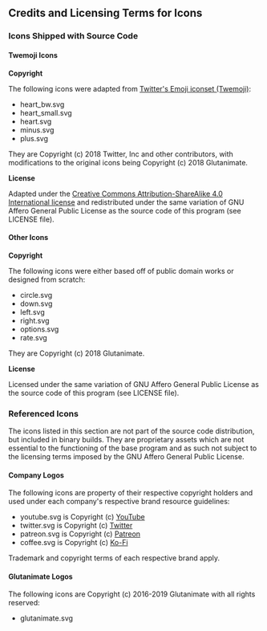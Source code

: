## Credits and Licensing Terms for Icons

### Icons Shipped with Source Code

#### Twemoji Icons

**Copyright**

The following icons were adapted from [Twitter's Emoji iconset (Twemoji)](https://github.com/twitter/twemoji):

- heart_bw.svg
- heart_small.svg
- heart.svg
- minus.svg
- plus.svg

They are Copyright (c) 2018 Twitter, Inc and other contributors, with modifications to the original icons being Copyright (c) 2018 Glutanimate.

**License**

Adapted under the [Creative Commons Attribution-ShareAlike 4.0 International license](https://creativecommons.org/licenses/by-nc-sa/4.0/legalcode) and redistributed under the same variation of GNU Affero General Public License as the source code of this program (see LICENSE file).

#### Other Icons

**Copyright**

The following icons were either based off of public domain works or designed from scratch:

- circle.svg
- down.svg
- left.svg
- right.svg
- options.svg
- rate.svg

They are Copyright (c) 2018 Glutanimate.

**License**

Licensed under the same variation of GNU Affero General Public License as the source code of this program (see LICENSE file).

### Referenced Icons

The icons listed in this section are not part of the source code distribution, but included in binary builds. They are proprietary assets which are not essential to the functioning of the base program and as such not subject to the licensing terms imposed by the GNU Affero General Public License.

#### Company Logos

The following icons are property of their respective copyright holders and used under each company's respective brand resource guidelines:

- youtube.svg is Copyright (c) [YouTube](https://www.youtube.com/intl/us/yt/about/brand-resources/#logos-icons-colors)
- twitter.svg is Copyright (c) [Twitter](https://about.twitter.com/en/company/brand-resources.html)
- patreon.svg is Copyright (c) [Patreon](https://www.paypal.com/us/webapps/mpp/logo-center)
- coffee.svg is Copyright (c) [Ko-Fi](https://ko-fi.com/)

Trademark and copyright terms of each respective brand apply.

#### Glutanimate Logos

The following icons are Copyright (c) 2016-2019 Glutanimate with all rights reserved:

- glutanimate.svg
